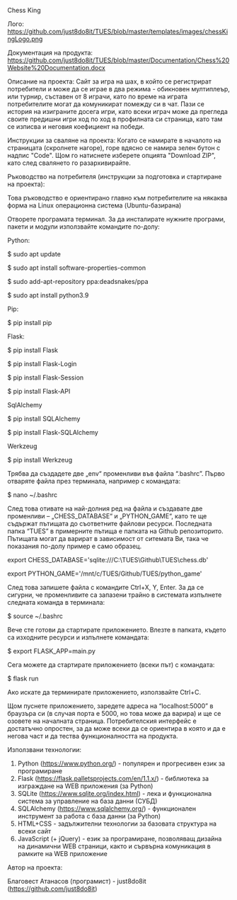 Chess King

Лого: 
https://github.com/just8do8it/TUES/blob/master/templates/images/chessKingLogo.png

Документация на продукта: 
https://github.com/just8do8it/TUES/blob/master/Documentation/Chess%20Website%20Documentation.docx

Описание на проекта: 
Сайт за игра на шах, в който се регистрират потребители и може да се играе в два режима - обикновен мултиплеър, или турнир, съставен от 8 играчи, като по време на играта потребителите могат да комуникират помежду си в чат. Пази се история на изиграните досега игри, като всеки играч може да прегледа своите предишни игри ход по ход в профилната си страница, като там се изписва и неговия коефициент на победи.

Инструкции за сваляне на проекта: 
Когато се намирате в началото на страницата (скролнете нагоре), горе вдясно се намира зелен бутон с надпис "Code". Щом го натиснете изберете опцията "Download ZIP", като след свалянето го разархивирайте.


Ръководство на потребителя (инструкции за подготовка и стартиране на проекта):

Това ръководство е ориентирано главно към потребителите на някаква форма на Linux операционна система (Ubuntu-базирана)

Отворете програмата терминал. За да инсталирате нужните програми, пакети и модули използвайте командите по-долу:


Python:

$ sudo apt update

$ sudo apt install software-properties-common

$ sudo add-apt-repository ppa:deadsnakes/ppa

$ sudo apt install python3.9


Pip:

$ pip install pip


Flask:

$ pip install Flask

$ pip install Flask-Login

$ pip install Flask-Session

$ pip install Flask-API


SqlAlchemy

$ pip install SQLAlchemy

$ pip install Flask-SQLAlchemy


Werkzeug

$ pip install Werkzeug


Трябва да създадете две „env“ променливи във файла “.bashrc”.
Първо отваряте файла през терминала, например с командата:

 $ nano ~/.bashrc

След това отивате на най-долния ред на файла и създавате две променливи – „CHESS_DATABASE“ и „PYTHON_GAME“, като те ще съдържат пътищата до съответните файлови ресурси. Последната папка “TUES” в примерните пътища е папката на Github репозиторито. Пътищата могат да варират в зависимост от ситемата Ви, така че показания по-долу пример е само образец.

export CHESS_DATABASE='sqlite:///C:\\TUES\\Github\\TUES\\chess.db'

export PYTHON_GAME='/mnt/c/TUES/Github/TUES/python_game'
                                                                                                                 

След това запишете файла с командите Ctrl+X, Y, Enter.
За да се сигурни, че променливите са запазени трайно в системата изпълнете следната команда в терминала:

$ source ~/.bashrc

Вече сте готови да стартирате приложението. Влезте в папката, където са изходните ресурси и изпълнете командата:

$ export FLASK_APP=main.py

Сега можете да стартирате приложението (всеки път) с командата:

$ flask run

Ако искате да терминирате приложението, използвайте Ctrl+C.

Щом пуснете приложението, заредете адреса на “localhost:5000” в браузъра си (в случая порта е 5000, но това може да варира) и ще се озовете на началната страница. Потребителския интерфейс е достатъчно опростен, за да може всеки да се ориентира в която и да е негова част и да тества функционалността на продукта.


Използвани технологии:

1. Python (https://www.python.org/) - популярен и прогресивен език за програмиране
2. Flask (https://flask.palletsprojects.com/en/1.1.x/) - библиотека за изграждане на WEB приложения (за Python)
3. SQLite (https://www.sqlite.org/index.html) - лека и функционална система за управление на база данни (СУБД) 
4. SQLAlchemy (https://www.sqlalchemy.org/) - функционален инструмент за работа с база данни (за Python)
5. HTML+CSS - задължителни технологии за базовата структура на всеки сайт 
6. JavaScript (+ jQuery) - език за програмиране, позволяващ дизайна на динамични WEB страници, както и сървърна комуникация в рамките на WEB приложение


Автор на проекта:

Благовест Атанасов (програмист) - just8do8it (https://github.com/just8do8it)
